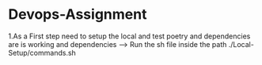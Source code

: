 # Devops-Assignment

1.As a First step need to setup the local and test poetry and dependencies are is working and dependencies
--> Run the sh file inside the path
    ./Local-Setup/commands.sh 
